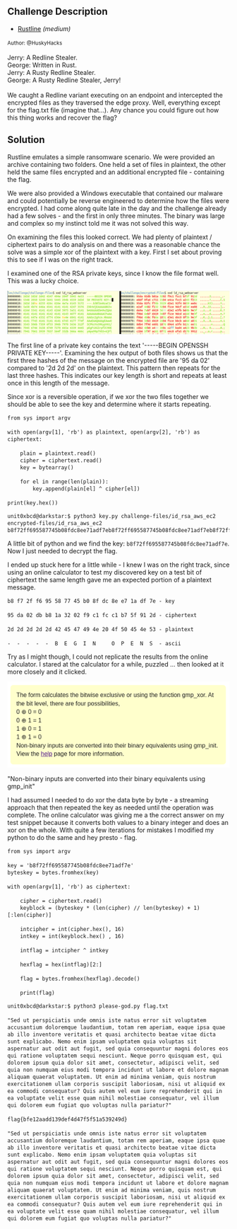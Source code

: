 
## Challenge Description

* [Rustline](<challenges/Malware/rustline/>) <em>(medium)</em>

<small>Author: @HuskyHacks</small><br><br>Jerry: A Redline Stealer. <br> George: Written in Rust. <br> Jerry: A Rusty Redline Stealer. <br> George: A Rusty Redline Stealer, Jerry! <br><br> We caught a Redline variant executing on an endpoint and intercepted the encrypted files as they traversed the edge proxy. Well, everything except for the flag.txt file (imagine that...). Any chance you could figure out how this thing works and recover the flag?<br>

## Solution

Rustline emulates a simple ransomware scenario. We were provided an archive containing two folders. One held a set of files in plaintext, the other held the same files encrypted and an additional encrypted file - containing the flag.

We were also provided a Windows executable that contained our malware and could potentially be reverse engineered to determine how the files were encrypted. I had come along quite late in the day and the challenge already had a few solves - and the first in only three minutes. The binary was large and complex so my instinct told me it was not solved this way.

On examining the files this looked correct. We had plenty of plaintext / ciphertext pairs to do analysis on and there was a reasonable chance the solve was a simple xor of the plaintext with a key. First I set about proving this to see if I was on the right track.

I examined one of the RSA private keys, since I know the file format well. This was a lucky choice.

![screenshot](rustline01.png)

The first line of a private key contains the text '-----BEGIN OPENSSH PRIVATE KEY-----'. Examining the hex output of both files shows us that the first three hashes of the message on the encrypted file are '95 da 02' compared to '2d 2d 2d' on the plaintext. This pattern then repeats for the last three hashes. This indicates our key length is short and repeats at least once in this length of the message.

Since xor is a reversible operation, if we xor the two files together we should be able to see the key and determine where it starts repeating.

```
from sys import argv

with open(argv[1], 'rb') as plaintext, open(argv[2], 'rb') as ciphertext:

	plain = plaintext.read()
	cipher = ciphertext.read()
	key = bytearray()

	for el in range(len(plain)):
		key.append(plain[el] ^ cipher[el])

print(key.hex())
```

```
unit0xbcd@darkstar:$ python3 key.py challenge-files/id_rsa_aws_ec2 encrypted-files/id_rsa_aws_ec2
b8f72ff695587745b08fdc8ee71adf7eb8f72ff695587745b08fdc8ee71adf7eb8f72ff695587745b08fdc8ee71adf7eb8f72ff695587745b08fdc8ee71adf7e
```

A little bit of python and we find the key: `b8f72ff695587745b08fdc8ee71adf7e`. Now I just needed to decrypt the flag.

I ended up stuck here for a little while - I knew I was on the right track, since using an online calculator to test my discovered key on a test bit of ciphertext the same length gave me an expected portion of a plaintext message.

```
b8 f7 2f f6 95 58 77 45 b0 8f dc 8e e7 1a df 7e - key

95 da 02 db b8 1a 32 02 f9 c1 fc c1 b7 5f 91 2d - ciphertext

2d 2d 2d 2d 2d 42 45 47 49 4e 20 4f 50 45 4e 53 - plaintext

-  -  -  -  -  B  E  G  I  N     O  P  E  N  S  - ascii 
```

Try as I might though, I could not replicate the results from the online calculator. I stared at the calculator for a while, puzzled ... then looked at it more closely and it clicked.

![screenshot](rustline02.png)

"Non-binary inputs are converted into their binary equivalents using gmp_init"

I had assumed I needed to do xor the data byte by byte - a streaming approach that then repeated the key as needed until the operation was complete. The online calculator was giving me a the correct answer on my test snippet because it converts both values to a binary integer and does an xor on the whole. With quite a few iterations for mistakes I modified my python to do the same and hey presto - flag.

```
from sys import argv

key = 'b8f72ff695587745b08fdc8ee71adf7e'
byteskey = bytes.fromhex(key)

with open(argv[1], 'rb') as ciphertext:

	cipher = ciphertext.read()
	keyblock = (byteskey * (len(cipher) // len(byteskey) + 1) [:len(cipher)]

	intcipher = int(cipher.hex(), 16)
	intkey = int(keyblock.hex() , 16)

	intflag = intcipher ^ intkey

	hexflag = hex(intflag)[2:]

	flag = bytes.fromhex(hexflag).decode()

	print(flag)
```

```
unit0xbcd@darkstar:$ python3 please-god.py flag.txt

"Sed ut perspiciatis unde omnis iste natus error sit voluptatem accusantium doloremque laudantium, totam rem aperiam, eaque ipsa quae ab illo inventore veritatis et quasi architecto beatae vitae dicta sunt explicabo. Nemo enim ipsam voluptatem quia voluptas sit aspernatur aut odit aut fugit, sed quia consequuntur magni dolores eos qui ratione voluptatem sequi nesciunt. Neque porro quisquam est, qui dolorem ipsum quia dolor sit amet, consectetur, adipisci velit, sed quia non numquam eius modi tempora incidunt ut labore et dolore magnam aliquam quaerat voluptatem. Ut enim ad minima veniam, quis nostrum exercitationem ullam corporis suscipit laboriosam, nisi ut aliquid ex ea commodi consequatur? Quis autem vel eum iure reprehenderit qui in ea voluptate velit esse quam nihil molestiae consequatur, vel illum qui dolorem eum fugiat quo voluptas nulla pariatur?"

flag{bfe12aadd139def4d47f5f51a539249d}

"Sed ut perspiciatis unde omnis iste natus error sit voluptatem accusantium doloremque laudantium, totam rem aperiam, eaque ipsa quae ab illo inventore veritatis et quasi architecto beatae vitae dicta sunt explicabo. Nemo enim ipsam voluptatem quia voluptas sit aspernatur aut odit aut fugit, sed quia consequuntur magni dolores eos qui ratione voluptatem sequi nesciunt. Neque porro quisquam est, qui dolorem ipsum quia dolor sit amet, consectetur, adipisci velit, sed quia non numquam eius modi tempora incidunt ut labore et dolore magnam aliquam quaerat voluptatem. Ut enim ad minima veniam, quis nostrum exercitationem ullam corporis suscipit laboriosam, nisi ut aliquid ex ea commodi consequatur? Quis autem vel eum iure reprehenderit qui in ea voluptate velit esse quam nihil molestiae consequatur, vel illum qui dolorem eum fugiat quo voluptas nulla pariatur?"
```




